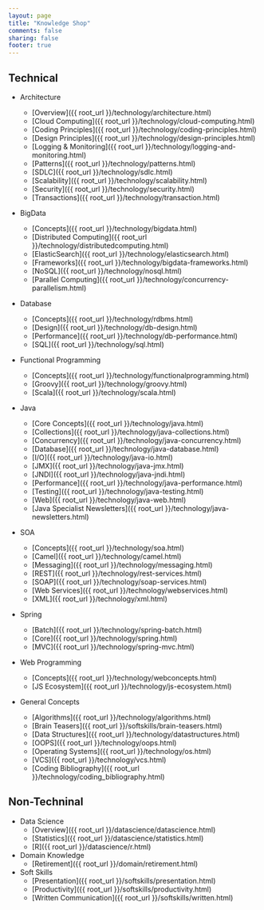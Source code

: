 ```yaml
---
layout: page
title: "Knowledge Shop"
comments: false
sharing: false
footer: true
---
```


## Technical
  * Architecture
    * [Overview]({{ root_url }}/technology/architecture.html)
    * [Cloud Computing]({{ root_url }}/technology/cloud-computing.html)
    * [Coding Principles]({{ root_url }}/technology/coding-principles.html)
    * [Design Principles]({{ root_url }}/technology/design-principles.html)
    * [Logging & Monitoring]({{ root_url }}/technology/logging-and-monitoring.html)
    * [Patterns]({{ root_url }}/technology/patterns.html)
    * [SDLC]({{ root_url }}/technology/sdlc.html)
    * [Scalability]({{ root_url }}/technology/scalability.html)
    * [Security]({{ root_url }}/technology/security.html)
    * [Transactions]({{ root_url }}/technology/transaction.html)

  * BigData
    * [Concepts]({{ root_url }}/technology/bigdata.html)
    * [Distributed Computing]({{ root_url }}/technology/distributedcomputing.html)
    * [ElasticSearch]({{ root_url }}/technology/elasticsearch.html)
    * [Frameworks]({{ root_url }}/technology/bigdata-frameworks.html)
    * [NoSQL]({{ root_url }}/technology/nosql.html)
    * [Parallel Computing]({{ root_url }}/technology/concurrency-parallelism.html)

  * Database
    * [Concepts]({{ root_url }}/technology/rdbms.html)
    * [Design]({{ root_url }}/technology/db-design.html)
    * [Performance]({{ root_url }}/technology/db-performance.html)
    * [SQL]({{ root_url }}/technology/sql.html)

  * Functional Programming
    * [Concepts]({{ root_url }}/technology/functionalprogramming.html)
    * [Groovy]({{ root_url }}/technology/groovy.html)
    * [Scala]({{ root_url }}/technology/scala.html)

  * Java
    * [Core Concepts]({{ root_url }}/technology/java.html)
    * [Collections]({{ root_url }}/technology/java-collections.html)
    * [Concurrency]({{ root_url }}/technology/java-concurrency.html)
    * [Database]({{ root_url }}/technology/java-database.html)
    * [I/O]({{ root_url }}/technology/java-io.html)
    * [JMX]({{ root_url }}/technology/java-jmx.html)
    * [JNDI]({{ root_url }}/technology/java-jndi.html)
    * [Performance]({{ root_url }}/technology/java-performance.html)
    * [Testing]({{ root_url }}/technology/java-testing.html)
    * [Web]({{ root_url }}/technology/java-web.html)
    * [Java Specialist Newsletters]({{ root_url }}/technology/java-newsletters.html)

  * SOA
    * [Concepts]({{ root_url }}/technology/soa.html)
    * [Camel]({{ root_url }}/technology/camel.html)
    * [Messaging]({{ root_url }}/technology/messaging.html)
    * [REST]({{ root_url }}/technology/rest-services.html)
    * [SOAP]({{ root_url }}/technology/soap-services.html)
    * [Web Services]({{ root_url }}/technology/webservices.html)
    * [XML]({{ root_url }}/technology/xml.html)

  * Spring
    * [Batch]({{ root_url }}/technology/spring-batch.html)
    * [Core]({{ root_url }}/technology/spring.html)
    * [MVC]({{ root_url }}/technology/spring-mvc.html)

  * Web Programming
    * [Concepts]({{ root_url }}/technology/webconcepts.html)
    * [JS Ecosystem]({{ root_url }}/technology/js-ecosystem.html)

  * General Concepts
    * [Algorithms]({{ root_url }}/technology/algorithms.html)
    * [Brain Teasers]({{ root_url }}/softskills/brain-teasers.html)
    * [Data Structures]({{ root_url }}/technology/datastructures.html)
    * [OOPS]({{ root_url }}/technology/oops.html)
    * [Operating Systems]({{ root_url }}/technology/os.html)
    * [VCS]({{ root_url }}/technology/vcs.html)
    * [Coding Bibliography]({{ root_url }}/technology/coding_bibliography.html)

## Non-Techninal
  * Data Science
    * [Overview]({{ root_url }}/datascience/datascience.html)
    * [Statistics]({{ root_url }}/datascience/statistics.html)
    * [R]({{ root_url }}/datascience/r.html)
  * Domain Knowledge
    * [Retirement]({{ root_url }}/domain/retirement.html)
  * Soft Skills
    * [Presentation]({{ root_url }}/softskills/presentation.html)
    * [Productivity]({{ root_url }}/softskills/productivity.html)
    * [Written Communication]({{ root_url }}/softskills/written.html)

